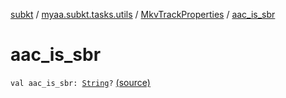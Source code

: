 [subkt](../../index.md) / [myaa.subkt.tasks.utils](../index.md) / [MkvTrackProperties](index.md) / [aac_is_sbr](./aac_is_sbr.md)

# aac_is_sbr

`val aac_is_sbr: `[`String`](https://kotlinlang.org/api/latest/jvm/stdlib/kotlin/-string/index.html)`?` [(source)](https://github.com/Myaamori/SubKt/blob/0.1.13/src/main/kotlin/myaa/subkt/tasks/utils/mkvmerge.kt#L75)
